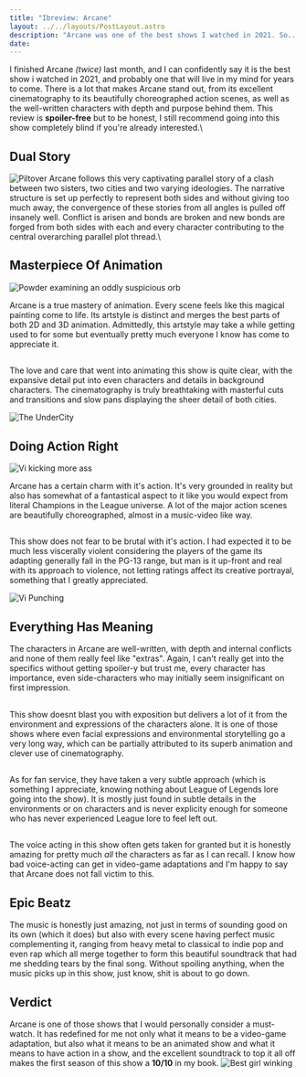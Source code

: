 ```yaml
---
title: "Ibreview: Arcane"
layout: ../../layouts/PostLayout.astro
description: "Arcane was one of the best shows I watched in 2021. So... what makes it so special?"
date: 
---
```


I finished Arcane _(twice)_ last month, and I can confidently say it is the best show i watched in 2021, and probably one that will live in my mind for years to come. There is a lot that makes Arcane stand out, from its excellent cinematography to its beautifully choreographed action scenes, as well as the well-written characters with depth and purpose behind them. This review is **spoiler-free** but to be honest, I still recommend going into this show completely blind if you're already interested.\

## Dual Story

![Piltover](https://i.ibb.co/7pKqRRw/arcane-titlessd.png)
Arcane follows this very captivating parallel story of a clash between two sisters, two cities and two varying ideologies. The narrative structure is set up perfectly to represent both sides and without giving too much away, the convergence of these stories from all angles is pulled off insanely well. Conflict is arisen and bonds are broken and new bonds are forged from both sides with each and every character contributing to the central overarching parallel plot thread.\

## Masterpiece Of Animation

![Powder examining an oddly suspicious orb](https://i.ibb.co/3B1cjPg/arcane-league-of-legends.gif)

Arcane is a true mastery of animation. Every scene feels like this magical painting come to life. Its artstyle is distinct and merges the best parts of both 2D and 3D animation. Admittedly, this artstyle may take a while getting used to for some but eventually pretty much everyone I know has come to appreciate it.

##
The love and care that went into animating this show is quite clear, with the expansive detail put into even characters and details in background characters. The cinematography is truly breathtaking with masterful cuts and transitions and slow pans displaying the sheer detail of both cities.

![The UnderCity](https://images.contentstack.io/v3/assets/blt0952b6ad20dfb00a/blt5fe49d0e6aa01302/61265b5785514a6ee3fa96f2/zaun.jpg)

## Doing Action Right

![Vi kicking more ass](https://i.ibb.co/8jtw8xr/jab-vi.gif)

Arcane has a certain charm with it's action. It's very grounded in reality but also has somewhat of a fantastical aspect to it like you would expect from literal Champions in the League universe. A lot of the major action scenes are beautifully choreographed, almost in a music-video like way. 
##
This show does not fear to be brutal with it's action. I had expected it to be much less viscerally violent considering the players of the game its adapting generally fall in the PG-13 range, but man is it up-front and real with its approach to violence, not letting ratings affect its creative portrayal, something that I greatly appreciated. 

![Vi Punching](https://i.ibb.co/9y4hpf9/punch-vi.gif)

## Everything Has Meaning

The characters in Arcane are well-written, with depth and internal conflicts and none of them really feel like "extras". Again, I can't really get into the specifics without getting spoiler-y but trust me, every character has importance, even side-characters who may initially seem insignificant on first impression.
##
This show doesnt blast you with exposition but delivers a lot of it from the environment and expressions of the characters alone. It is one of those shows where even facial expressions and environmental storytelling go a very long way, which can be partially attributed to its superb animation and clever use of cinematography.
##
As for fan service, they have taken a very subtle approach (which is something I appreciate, knowing nothing about League of Legends lore going into the show). It is mostly just found in subtle details in the environments or on characters and is never explicity enough for someone who has never experienced League lore to feel left out.
##
The voice acting in this show often gets taken for granted but it is honestly amazing for pretty much _all_ the characters as far as I can recall. I know how bad voice-acting can get in video-game adaptations and I'm happy to say that Arcane does not fall victim to this.

## Epic Beatz

The music is honestly just amazing, not just in terms of sounding good on its own (which it does) but also with every scene having perfect music complementing it, ranging from heavy metal to classical to indie pop and even rap which all merge together to form this beautiful soundtrack that had me shedding tears by the final song. Without spoiling anything, when the music picks up in this show, just know, shit is about to go down.

## Verdict

Arcane is one of those shows that I would personally consider a must-watch. It has redefined for me not only what it means to be a video-game adaptation, but also what it means to be an animated show and what it means to have action in a show, and the excellent soundtrack to top it all off makes the first season of this show a **10/10** in my book.
![Best girl winking](https://i.ibb.co/VM2Lz6H/vi-vi-wink.gif)